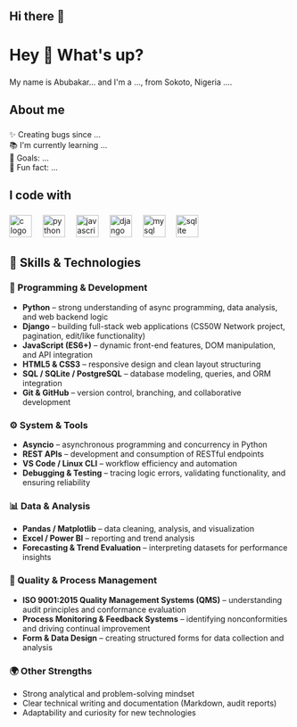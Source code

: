 ## Hi there 👋

<!--
**abuaminuu/abuaminuu** is a ✨ _special_ ✨ repository because its `README.md` (this file) appears on your GitHub profile.

Here are some ideas to get you started:

- 🔭 I’m currently working on ...
- 🌱 I’m currently learning ...
- 👯 I’m looking to collaborate on ...
- 🤔 I’m looking for help with ...
- 💬 Ask me about ...
- 📫 How to reach me: ...
- 😄 Pronouns: ...
- ⚡ Fun fact: ...
-->

<h1 align="left">Hey 👋 What's up?</h1>

###

<p align="left">My name is Abubakar... and I'm a ..., from Sokoto, Nigeria ....</p>

###

<h2 align="left">About me</h2>

###

<p align="left">✨ Creating bugs since ...<br>📚 I'm currently learning ...<br>🎯 Goals: ...<br>🎲 Fun fact: ...</p>

###

<h2 align="left">I code with</h2>

###

<div align="left">
</div>

###

<div align="left">
  <img src="https://skillicons.dev/icons?i=c" height="40" alt="c logo"  />
  <img width="12" />
  <img src="https://skillicons.dev/icons?i=py" height="40" alt="python logo"  />
  <img width="12" />
  <img src="https://skillicons.dev/icons?i=js" height="40" alt="javascript logo"  />
  <img width="12" />
  <img src="https://skillicons.dev/icons?i=django" height="40" alt="django logo"  />
  <img width="12" />
  <img src="https://skillicons.dev/icons?i=mysql" height="40" alt="mysql logo"  />
  <img width="12" />
  <img src="https://skillicons.dev/icons?i=sqlite" height="40" alt="sqlite logo"  />
</div>

###

<div align="left">
</div>

###

<div align="left">
</div>

###

<div align="left">
</div>

###


## 🧠 Skills & Technologies

### 🐍 Programming & Development
- **Python** – strong understanding of async programming, data analysis, and web backend logic  
- **Django** – building full-stack web applications (CS50W Network project, pagination, edit/like functionality)  
- **JavaScript (ES6+)** – dynamic front-end features, DOM manipulation, and API integration  
- **HTML5 & CSS3** – responsive design and clean layout structuring  
- **SQL / SQLite / PostgreSQL** – database modeling, queries, and ORM integration  
- **Git & GitHub** – version control, branching, and collaborative development  

### ⚙️ System & Tools
- **Asyncio** – asynchronous programming and concurrency in Python  
- **REST APIs** – development and consumption of RESTful endpoints  
- **VS Code / Linux CLI** – workflow efficiency and automation  
- **Debugging & Testing** – tracing logic errors, validating functionality, and ensuring reliability  

### 📊 Data & Analysis
- **Pandas / Matplotlib** – data cleaning, analysis, and visualization  
- **Excel / Power BI** – reporting and trend analysis  
- **Forecasting & Trend Evaluation** – interpreting datasets for performance insights  

### 🧾 Quality & Process Management
- **ISO 9001:2015 Quality Management Systems (QMS)** – understanding audit principles and conformance evaluation  
- **Process Monitoring & Feedback Systems** – identifying nonconformities and driving continual improvement  
- **Form & Data Design** – creating structured forms for data collection and analysis  

### 🌍 Other Strengths
- Strong analytical and problem-solving mindset  
- Clear technical writing and documentation (Markdown, audit reports)  
- Adaptability and curiosity for new technologies  
